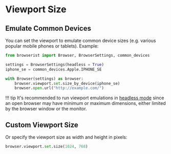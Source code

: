 # Viewport Size
## Emulate Common Devices
You can set the viewport to emulate common device sizes (e.g. various popular mobile phones or tablets). Example:

```python
from browserist import Browser, BrowserSettings, common_devices

settings = BrowserSettings(headless = True)
iphone_se = common_devices.Apple.IPHONE_SE

with Browser(settings) as browser:
    browser.viewport.set.size_by_device(iphone_se)
    browser.open.url("http://example.com/")
```

!!! tip
    It's recommended to run viewport emulations in [headless mode](../performance/headless-mode.md) since an open browser may have minimum or maximum dimensions, either limited by the browser window or the monitor.

## Custom Viewport Size
Or specify the viewport size as width and height in pixels:

```python
browser.viewport.set.size(1024, 768)
```
